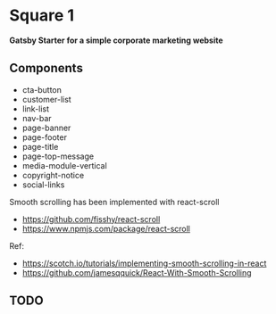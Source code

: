 # Square 1 
**Gatsby Starter for a simple corporate marketing website**

## Components
- cta-button
- customer-list
- link-list
- nav-bar
- page-banner
- page-footer
- page-title
- page-top-message
- media-module-vertical
- copyright-notice
- social-links

Smooth scrolling has been implemented with react-scroll 
- https://github.com/fisshy/react-scroll
- https://www.npmjs.com/package/react-scroll

Ref: 
- https://scotch.io/tutorials/implementing-smooth-scrolling-in-react
- https://github.com/jamesqquick/React-With-Smooth-Scrolling



## TODO


  